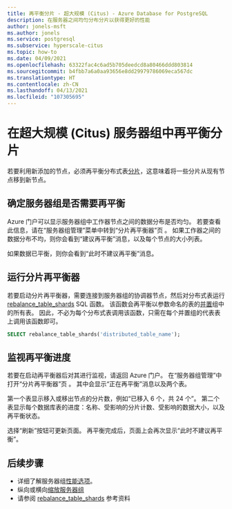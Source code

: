 ```yaml
---
title: 再平衡分片 - 超大规模 (Citus) - Azure Database for PostgreSQL
description: 在服务器之间均匀分布分片以获得更好的性能
author: jonels-msft
ms.author: jonels
ms.service: postgresql
ms.subservice: hyperscale-citus
ms.topic: how-to
ms.date: 04/09/2021
ms.openlocfilehash: 63322fac4c6ad5b705deedcd8a80466ddd803814
ms.sourcegitcommit: b4fbb7a6a0aa93656e8dd29979786069eca567dc
ms.translationtype: HT
ms.contentlocale: zh-CN
ms.lasthandoff: 04/13/2021
ms.locfileid: "107305695"
---
```

# <a name="rebalance-shards-in-hyperscale-citus-server-group"></a>在超大规模 (Citus) 服务器组中再平衡分片

若要利用新添加的节点，必须再平衡分布式表[分片](concepts-hyperscale-distributed-data.md#shards)，这意味着将一些分片从现有节点移到新节点。

## <a name="determine-if-the-server-group-needs-a-rebalance"></a>确定服务器组是否需要再平衡

Azure 门户可以显示服务器组中工作器节点之间的数据分布是否均匀。 若要查看此信息，请在“服务器组管理”菜单中转到“分片再平衡器”页 。 如果工作器之间的数据分布不均，则你会看到“建议再平衡”消息，以及每个节点的大小列表。

如果数据已平衡，则你会看到“此时不建议再平衡”消息。

## <a name="run-the-shard-rebalancer"></a>运行分片再平衡器

若要启动分片再平衡器，需要连接到服务器组的协调器节点，然后对分布式表运行 [rebalance_table_shards](reference-hyperscale-functions.md#rebalance_table_shards) SQL 函数。 该函数会再平衡以参数命名的表的[并置](concepts-hyperscale-colocation.md)组中的所有表。 因此，不必为每个分布式表调用该函数，只需在每个并置组的代表表上调用该函数即可。

```sql
SELECT rebalance_table_shards('distributed_table_name');
```

## <a name="monitor-rebalance-progress"></a>监视再平衡进度

若要在启动再平衡器后对其进行监视，请返回 Azure 门户。 在“服务器组管理”中打开“分片再平衡器”页 。 其中会显示“正在再平衡”消息以及两个表。

第一个表显示移入或移出节点的分片数，例如“已移入 6 个，共 24 个”。 第二个表显示每个数据库表的进度：名称、受影响的分片计数、受影响的数据大小，以及再平衡状态。

选择“刷新”按钮可更新页面。 再平衡完成后，页面上会再次显示“此时不建议再平衡”。

## <a name="next-steps"></a>后续步骤

- 详细了解服务器组[性能选项](concepts-hyperscale-configuration-options.md)。
- 纵向或横向[缩放服务器组](howto-hyperscale-scale-grow.md)
- 请参阅 [rebalance_table_shards](reference-hyperscale-functions.md#rebalance_table_shards) 参考资料
